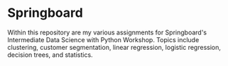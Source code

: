 # Springboard
Within this repository are my various assignments for Springboard's Intermediate Data Science with Python Workshop.
Topics include clustering, customer segmentation, linear regression, logistic regression, decision trees, and statistics.
